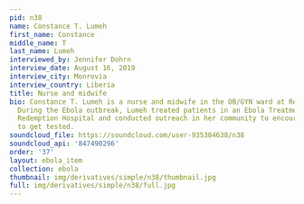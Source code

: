 ```yaml
---
pid: n38
name: Constance T. Lumeh
first_name: Constance
middle_name: T
last_name: Lumeh
interviewed_by: Jennifer Dohrn
interview_date: August 16, 2019
interview_city: Monrovia
interview_country: Liberia
title: Nurse and midwife
bio: Constance T. Lumeh is a nurse and midwife in the OB/GYN ward at Redemption Hospital.
  During the Ebola outbreak, Lumeh treated patients in an Ebola Treatment Unit at
  Redemption Hospital and conducted outreach in her community to encourage people
  to get tested.
soundcloud_file: https://soundcloud.com/user-935384638/n38
soundcloud_api: '847490296'
order: '37'
layout: ebola_item
collection: ebola
thumbnail: img/derivatives/simple/n38/thumbnail.jpg
full: img/derivatives/simple/n38/full.jpg
---
```

